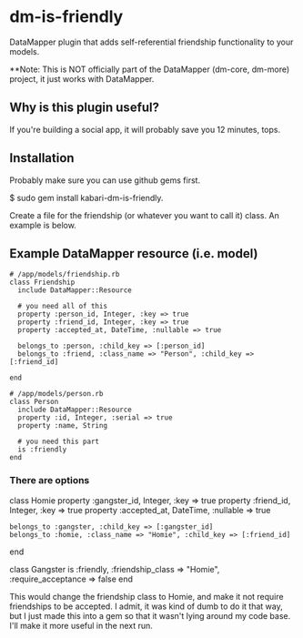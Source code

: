 # dm-is-friendly #

DataMapper plugin that adds self-referential friendship functionality to your models.

**Note: This is NOT officially part of the DataMapper (dm-core, dm-more) project, it just works with DataMapper.

## Why is this plugin useful? ##

If you're building a social app, it will probably save you 12 minutes, tops.

## Installation ##

Probably make sure you can use github gems first.

$ sudo gem install kabari-dm-is-friendly.

Create a file for the friendship (or whatever you want to call it) class. An example is below.

## Example DataMapper resource (i.e. model) ##

    # /app/models/friendship.rb
    class Friendship
      include DataMapper::Resource
      
      # you need all of this
      property :person_id, Integer, :key => true
      property :friend_id, Integer, :key => true
      property :accepted_at, DateTime, :nullable => true

      belongs_to :person, :child_key => [:person_id]
      belongs_to :friend, :class_name => "Person", :child_key => [:friend_id]

    end
    
    # /app/models/person.rb
    class Person
      include DataMapper::Resource
      property :id, Integer, :serial => true
      property :name, String
      
      # you need this part
      is :friendly
    end
    
### There are options ###
  
  class Homie
    property :gangster_id, Integer, :key => true
    property :friend_id, Integer, :key => true
    property :accepted_at, DateTime, :nullable => true

    belongs_to :gangster, :child_key => [:gangster_id]
    belongs_to :homie, :class_name => "Homie", :child_key => [:friend_id]
  end
  
  class Gangster
    is :friendly, :friendship_class => "Homie", :require_acceptance => false
  end
  
This would change the friendship class to Homie, and make it not require friendships to be accepted. I admit, it was kind of dumb to do it that way, but I just made this into a gem so that it wasn't lying around my code base. I'll make it more useful in the next run.

